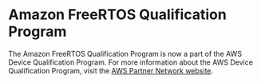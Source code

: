 # Amazon FreeRTOS Qualification Program<a name="freertos-qualification-program"></a>

The Amazon FreeRTOS Qualification Program is now a part of the AWS Device Qualification Program\. For more information about the AWS Device Qualification Program, visit the [AWS Partner Network website](https://aws.amazon.com/partners/dqp/)\.